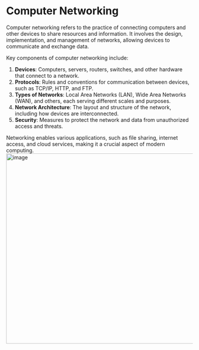 # Computer Networking
Computer networking refers to the practice of connecting computers and other devices to share resources and information. It involves the design, implementation, and management of networks, allowing devices to communicate and exchange data.

Key components of computer networking include:

1. **Devices**: Computers, servers, routers, switches, and other hardware that connect to a network.
2. **Protocols**: Rules and conventions for communication between devices, such as TCP/IP, HTTP, and FTP.
3. **Types of Networks**: Local Area Networks (LAN), Wide Area Networks (WAN), and others, each serving different scales and purposes.
4. **Network Architecture**: The layout and structure of the network, including how devices are interconnected.
5. **Security**: Measures to protect the network and data from unauthorized access and threats.

Networking enables various applications, such as file sharing, internet access, and cloud services, making it a crucial aspect of modern computing.
<img width="512" alt="image" src="https://github.com/user-attachments/assets/137a0392-cfcf-4ae2-b9f1-b6890e3b9cfe">
